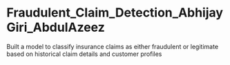 # Fraudulent_Claim_Detection_AbhijayGiri_AbdulAzeez
Built a model to classify insurance claims as either fraudulent or legitimate based on historical claim details and customer profiles
